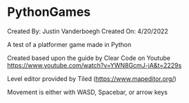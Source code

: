 # PythonGames
Created By: Justin Vanderboegh
Created On: 4/20/2022

A test of a platformer game made in Python

Created based upon the guide by Clear Code on Youtube
https://www.youtube.com/watch?v=YWN8GcmJ-jA&t=2229s

Level editor provided by Tiled (https://www.mapeditor.org/)

Movement is either with WASD, Spacebar, or arrow keys
